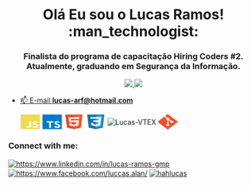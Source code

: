 <h1 align="center">Olá <src="https://raw.githubusercontent.com/MartinHeinz/MartinHeinz/master/wave.gif">
  Eu sou o Lucas Ramos! :man_technologist: </h1>
<h3 align="center">Finalista do programa de capacitação Hiring Coders #2. Atualmente, graduando em Segurança da Informação.</h3>

<div align="center">
  <a href="https://github.com/Lucaas-Ramos">
  <img height="180em" src="https://github-readme-stats.vercel.app/api?username=Lucaas-Ramos&show_icons=true&theme=algolia&include_all_commits=true&count_private=true"/>
  <img height="180em" src="https://github-readme-stats.vercel.app/api/top-langs/?username=Lucaas-Ramos&layout=compact&langs_count=7&theme=algolia"/>
</div>

- 📫 E-mail **lucas-arf@hotmail.com**
  
  <img align="center" alt="Lucas-Js" height="30" width="40" src="https://raw.githubusercontent.com/devicons/devicon/master/icons/javascript/javascript-plain.svg">
  <img align="center" alt="Lucas-Ts" height="30" width="40" src="https://raw.githubusercontent.com/devicons/devicon/master/icons/typescript/typescript-plain.svg">
  <img align="center" alt="Rafa-HTML" height="30" width="40" src="https://raw.githubusercontent.com/devicons/devicon/master/icons/html5/html5-original.svg">
  <img align="center" alt="Lucas-CSS" height="30" width="40" src="https://raw.githubusercontent.com/devicons/devicon/master/icons/css3/css3-original.svg">
  <img align="center" alt="Lucas-VTEX" height="30" width="40" src="https://avatars.githubusercontent.com/in/18749?v=4">
  <img align="center" alt="Lucas-GIT" height="30" width="40" src="https://raw.githubusercontent.com/devicons/devicon/9f4f5cdb393299a81125eb5127929ea7bfe42889/icons/git/git-plain.svg"

<h3 align="left">Connect with me:</h3>
<p align="left">
<a href="https://linkedin.com/in/https://www.linkedin.com/in/lucas-ramos-gmp" target="blank"><img align="center" src="https://raw.githubusercontent.com/rahuldkjain/github-profile-readme-generator/master/src/images/icons/Social/linked-in-alt.svg" alt="https://www.linkedin.com/in/lucas-ramos-gmp" height="30" width="40" /></a>
<a href="https://fb.com/https://www.facebook.com/luccas.alan/" target="blank"><img align="center" src="https://raw.githubusercontent.com/rahuldkjain/github-profile-readme-generator/master/src/images/icons/Social/facebook.svg" alt="https://www.facebook.com/luccas.alan/" height="30" width="40" /></a>
<a href="https://instagram.com/hahlucas" target="blank"><img align="center" src="https://raw.githubusercontent.com/rahuldkjain/github-profile-readme-generator/master/src/images/icons/Social/instagram.svg" alt="hahlucas" height="30" width="40" /></a>
</p>
